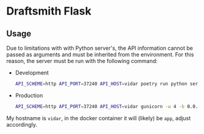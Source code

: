 # Draftsmith Flask

## Usage

Due to limitations with with Python server's, the API information cannot be passed as arguments and must be inherited from the environment. For this reason,
the server must be run with the following command:

- Development
    ```bash
    API_SCHEME=http API_PORT=37240 API_HOST=vidar poetry run python server.py
    ```
- Production
    ```bash
    API_SCHEME=http API_PORT=37240 API_HOST=vidar gunicorn -w 4 -b 0.0.0.0:5000 server:app
    ```

My hostname is `vidar`, in the docker container it will (likely) be `app`, adjust accordingly.
